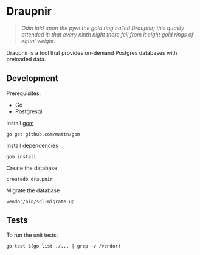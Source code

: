 Draupnir
========

> *Odin laid upon the pyre the gold ring called Draupnir; this quality attended it: that every ninth night there fell from it eight gold rings of equal weight.*

Draupnir is a tool that provides on-demand Postgres databases with preloaded data.

Development
-----------

Prerequisites:
- Go
- Postgresql

Install [gom](https://github.com/mattn/gom)
```
go get github.com/mattn/gom
```

Install dependencies
```
gom install
```

Create the database
```
createdb draupnir
```

Migrate the database
```
vendor/bin/sql-migrate up
```

Tests
-----

To run the unit tests:
```
go test $(go list ./... | grep -v /vendor)
```
